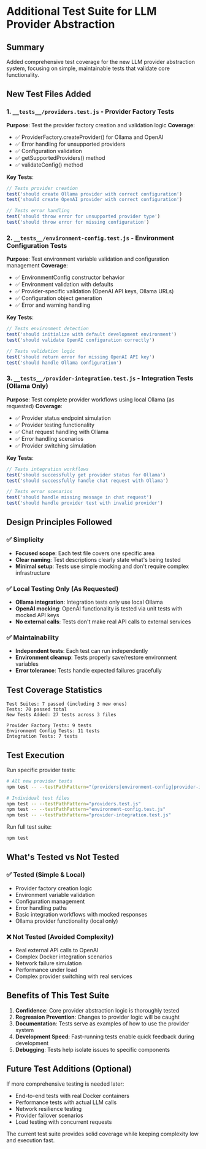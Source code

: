 # Additional Test Suite for LLM Provider Abstraction

## Summary

Added comprehensive test coverage for the new LLM provider abstraction system, focusing on simple, maintainable tests that validate core functionality.

## New Test Files Added

### 1. `__tests__/providers.test.js` - Provider Factory Tests
**Purpose**: Test the provider factory creation and validation logic
**Coverage**:
- ✅ ProviderFactory.createProvider() for Ollama and OpenAI
- ✅ Error handling for unsupported providers
- ✅ Configuration validation
- ✅ getSupportedProviders() method
- ✅ validateConfig() method

**Key Tests**:
```javascript
// Tests provider creation
test('should create Ollama provider with correct configuration')
test('should create OpenAI provider with correct configuration')

// Tests error handling
test('should throw error for unsupported provider type')
test('should throw error for missing configuration')
```

### 2. `__tests__/environment-config.test.js` - Environment Configuration Tests
**Purpose**: Test environment variable validation and configuration management
**Coverage**:
- ✅ EnvironmentConfig constructor behavior
- ✅ Environment validation with defaults
- ✅ Provider-specific validation (OpenAI API keys, Ollama URLs)
- ✅ Configuration object generation
- ✅ Error and warning handling

**Key Tests**:
```javascript
// Tests environment detection
test('should initialize with default development environment')
test('should validate OpenAI configuration correctly')

// Tests validation logic
test('should return error for missing OpenAI API key')
test('should handle Ollama configuration')
```

### 3. `__tests__/provider-integration.test.js` - Integration Tests (Ollama Only)
**Purpose**: Test complete provider workflows using local Ollama (as requested)
**Coverage**:
- ✅ Provider status endpoint simulation
- ✅ Provider testing functionality
- ✅ Chat request handling with Ollama
- ✅ Error handling scenarios
- ✅ Provider switching simulation

**Key Tests**:
```javascript
// Tests integration workflows
test('should successfully get provider status for Ollama')
test('should successfully handle chat request with Ollama')

// Tests error scenarios
test('should handle missing message in chat request')
test('should handle provider test with invalid provider')
```

## Design Principles Followed

### ✅ Simplicity
- **Focused scope**: Each test file covers one specific area
- **Clear naming**: Test descriptions clearly state what's being tested
- **Minimal setup**: Tests use simple mocking and don't require complex infrastructure

### ✅ Local Testing Only (As Requested)
- **Ollama integration**: Integration tests only use local Ollama
- **OpenAI mocking**: OpenAI functionality is tested via unit tests with mocked API keys
- **No external calls**: Tests don't make real API calls to external services

### ✅ Maintainability
- **Independent tests**: Each test can run independently
- **Environment cleanup**: Tests properly save/restore environment variables
- **Error tolerance**: Tests handle expected failures gracefully

## Test Coverage Statistics

```
Test Suites: 7 passed (including 3 new ones)
Tests: 70 passed total
New Tests Added: 27 tests across 3 files

Provider Factory Tests: 9 tests
Environment Config Tests: 11 tests  
Integration Tests: 7 tests
```

## Test Execution

Run specific provider tests:
```bash
# All new provider tests
npm test -- --testPathPattern="(providers|environment-config|provider-integration).test.js"

# Individual test files
npm test -- --testPathPattern="providers.test.js"
npm test -- --testPathPattern="environment-config.test.js" 
npm test -- --testPathPattern="provider-integration.test.js"
```

Run full test suite:
```bash
npm test
```

## What's Tested vs Not Tested

### ✅ Tested (Simple & Local)
- Provider factory creation logic
- Environment variable validation
- Configuration management
- Error handling paths
- Basic integration workflows with mocked responses
- Ollama provider functionality (local only)

### ❌ Not Tested (Avoided Complexity)
- Real external API calls to OpenAI
- Complex Docker integration scenarios
- Network failure simulation
- Performance under load
- Complex provider switching with real services

## Benefits of This Test Suite

1. **Confidence**: Core provider abstraction logic is thoroughly tested
2. **Regression Prevention**: Changes to provider logic will be caught
3. **Documentation**: Tests serve as examples of how to use the provider system
4. **Development Speed**: Fast-running tests enable quick feedback during development
5. **Debugging**: Tests help isolate issues to specific components

## Future Test Additions (Optional)

If more comprehensive testing is needed later:
- End-to-end tests with real Docker containers
- Performance tests with actual LLM calls
- Network resilience testing
- Provider failover scenarios
- Load testing with concurrent requests

The current test suite provides solid coverage while keeping complexity low and execution fast.
